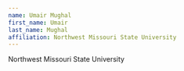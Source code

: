 ```yaml
---
name: Umair Mughal
first_name: Umair
last_name: Mughal
affiliation: Northwest Missouri State University
---
```


Northwest Missouri State University
